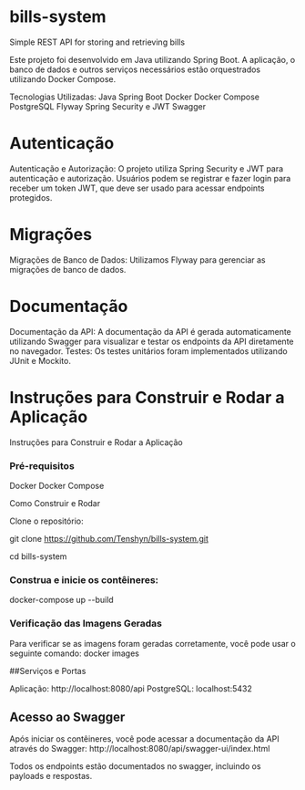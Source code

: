 # bills-system
 Simple REST API for storing and retrieving bills

Este projeto foi desenvolvido em Java utilizando Spring Boot. A aplicação, o banco de dados e outros serviços necessários estão orquestrados utilizando Docker Compose.

Tecnologias Utilizadas:
Java
Spring Boot
Docker
Docker Compose
PostgreSQL
Flyway
Spring Security e JWT
Swagger

# Autenticação

Autenticação e Autorização: O projeto utiliza Spring Security e JWT para autenticação e autorização. Usuários podem se registrar e fazer login para receber um token JWT, que deve ser usado para acessar endpoints protegidos.

# Migrações

Migrações de Banco de Dados: Utilizamos Flyway para gerenciar as migrações de banco de dados.

# Documentação

Documentação da API: A documentação da API é gerada automaticamente utilizando Swagger para visualizar e testar os endpoints da API diretamente no navegador.
Testes: Os testes unitários foram implementados utilizando JUnit e Mockito.

# Instruções para Construir e Rodar a Aplicação

Instruções para Construir e Rodar a Aplicação
### Pré-requisitos
Docker
Docker Compose

Como Construir e Rodar

Clone o repositório:

git clone https://github.com/Tenshyn/bills-system.git

cd bills-system

### Construa e inicie os contêineres:

docker-compose up --build

### Verificação das Imagens Geradas

Para verificar se as imagens foram geradas corretamente, você pode usar o seguinte comando:
docker images


##Serviços e Portas

Aplicação: http://localhost:8080/api
PostgreSQL: localhost:5432

## Acesso ao Swagger

Após iniciar os contêineres, você pode acessar a documentação da API através do Swagger:
http://localhost:8080/api/swagger-ui/index.html

Todos os endpoints estão documentados no swagger, incluindo os payloads e respostas.
